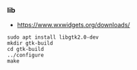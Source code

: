### lib
* https://www.wxwidgets.org/downloads/

```
sudo apt install libgtk2.0-dev
mkdir gtk-build
cd gtk-build
../configure
make
```
